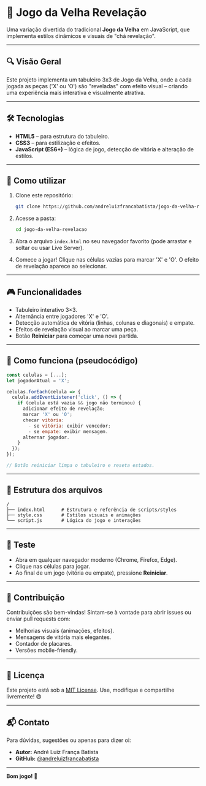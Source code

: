 # 🧩 Jogo da Velha Revelação

Uma variação divertida do tradicional **Jogo da Velha** em JavaScript, que implementa estilos dinâmicos e visuais de "chá revelação".

---

## 🔍 Visão Geral

Este projeto implementa um tabuleiro 3x3 de Jogo da Velha, onde a cada jogada as peças ('X' ou 'O') são "reveladas" com efeito visual – criando uma experiência mais interativa e visualmente atrativa.

---

## 🛠️ Tecnologias

- **HTML5** – para estrutura do tabuleiro.
- **CSS3** – para estilização e efeitos.
- **JavaScript (ES6+)** – lógica de jogo, detecção de vitória e alteração de estilos.

---

## 🚀 Como utilizar

1. Clone este repositório:

   ```bash
   git clone https://github.com/andreluizfrancabatista/jogo-da-velha-revelacao.git
   ```

2. Acesse a pasta:

   ```bash
   cd jogo-da-velha-revelacao
   ```

3. Abra o arquivo `index.html` no seu navegador favorito (pode arrastar e soltar ou usar Live Server).

4. Comece a jogar! Clique nas células vazias para marcar 'X' e 'O'. O efeito de revelação aparece ao selecionar.

---

## 🎮 Funcionalidades

* Tabuleiro interativo 3×3.
* Alternância entre jogadores 'X' e 'O'.
* Detecção automática de vitória (linhas, colunas e diagonais) e empate.
* Efeitos de revelação visual ao marcar uma peça.
* Botão **Reiniciar** para começar uma nova partida.

---

## 🧠 Como funciona (pseudocódigo)

```js
const celulas = [...];
let jogadorAtual = 'X';

celulas.forEach(celula => {
  celula.addEventListener('click', () => {
    if (celula está vazia && jogo não terminou) {
      adicionar efeito de revelação;
      marcar 'X' ou 'O';
      checar vitória:
        - se vitória: exibir vencedor;
        - se empate: exibir mensagem.
      alternar jogador.
    }
  });
});

// Botão reiniciar limpa o tabuleiro e reseta estados.
```

---

## 📌 Estrutura dos arquivos

```
/
├── index.html      # Estrutura e referência de scripts/styles
├── style.css       # Estilos visuais e animações
└── script.js       # Lógica do jogo e interações
```

---

## 🧪 Teste

* Abra em qualquer navegador moderno (Chrome, Firefox, Edge).
* Clique nas células para jogar.
* Ao final de um jogo (vitória ou empate), pressione **Reiniciar**.

---

## 🤝 Contribuição

Contribuições são bem-vindas! Sintam-se à vontade para abrir issues ou enviar pull requests com:

* Melhorias visuais (animações, efeitos).
* Mensagens de vitória mais elegantes.
* Contador de placares.
* Versões mobile-friendly.

---

## 📄 Licença

Este projeto está sob a [MIT License](https://choosealicense.com/licenses/mit/). Use, modifique e compartilhe livremente! 😄

---

## 📬 Contato

Para dúvidas, sugestões ou apenas para dizer oi:

* **Autor:** André Luiz França Batista
* **GitHub:** [@andreluizfrancabatista](https://github.com/andreluizfrancabatista)

---

**Bom jogo! 🎉**
